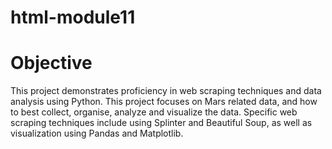 # html-module11
# Objective 
This project demonstrates proficiency in web scraping techniques and data analysis using Python. This project focuses on Mars related data, and how to best collect, organise, analyze and visualize the data. Specific web scraping techniques include using Splinter and Beautiful Soup, as well as visualization using Pandas and Matplotlib.
